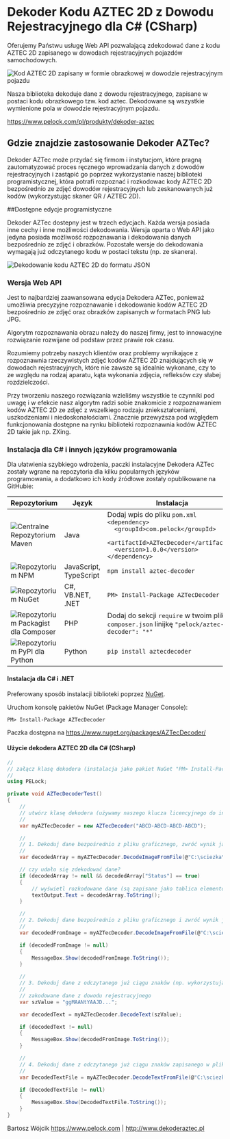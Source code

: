# Dekoder Kodu AZTEC 2D z Dowodu Rejestracyjnego dla C# (CSharp)

Oferujemy Państwu usługę Web API pozwalającą zdekodować dane z kodu AZTEC 2D zapisanego w dowodach rejestracyjnych pojazdów samochodowych.

![Kod AZTEC 2D zapisany w formie obrazkowej w dowodzie rejestracyjnym pojazdu](https://www.pelock.com/img/pl/produkty/dekoder-aztec/dowod-rejestracyjny-kod-aztec-2d.jpg)

Nasza biblioteka dekoduje dane z dowodu rejestracyjnego, zapisane w postaci kodu obrazkowego tzw. kod aztec. Dekodowane są wszystkie wymienione pola w dowodzie rejestracyjnym pojazdu.

https://www.pelock.com/pl/produkty/dekoder-aztec

## Gdzie znajdzie zastosowanie Dekoder AZTec?

Dekoder AZTec może przydać się firmom i instytucjom, które pragną zautomatyzować proces ręcznego wprowadzania danych z dowodów rejestracyjnych i zastąpić go poprzez wykorzystanie naszej biblioteki programistycznej, która potrafi rozpoznać i rozkodowac kody AZTEC 2D bezpośrednio ze zdjęć dowodów rejestracyjnych lub zeskanowanych już kodów (wykorzystując skaner QR / AZTEC 2D).

##Dostępne edycje programistyczne

Dekoder AZTec dostepny jest w trzech edycjach. Każda wersja posiada inne cechy i inne możliwości dekodowania. Wersja oparta o Web API jako jedyna posiada możliwość rozpoznawania i dekodowania danych bezpośrednio ze zdjęć i obrazków. Pozostałe wersje do dekodowania wymagają już odczytanego kodu w postaci tekstu (np. ze skanera).

![Dekodowanie kodu AZTEC 2D do formatu JSON](https://www.pelock.com/img/pl/produkty/dekoder-aztec/dekodowanie-kodu-aztec-2d-do-json.png)

### Wersja Web API

Jest to najbardziej zaawansowana edycja Dekodera AZTec, ponieważ umożliwia precyzyjne rozpoznawanie i dekodowanie kodów AZTEC 2D bezpośrednio ze zdjęć oraz obrazków zapisanych w formatach PNG lub JPG.

Algorytm rozpoznawania obrazu należy do naszej firmy, jest to innowacyjne rozwiązanie rozwijane od podstaw przez prawie rok czasu.

Rozumiemy potrzeby naszych klientów oraz problemy wynikające z rozpoznawnia rzeczywistych zdjęć kodów AZTEC 2D znajdujących się w dowodach rejestracyjnych, które nie zawsze są idealnie wykonane, czy to ze względu na rodzaj aparatu, kąta wykonania zdjęcia, refleksów czy słabej rozdzielczości.

Przy tworzeniu naszego rozwiązania wzieliśmy wszystkie te czynniki pod uwagę i w efekcie nasz algorytm radzi sobie znakomicie z rozpoznawaniem kodów AZTEC 2D ze zdjęć z wszelkiego rodzaju zniekształceniami, uszkodzeniami i niedoskonałościami. Znacznie przewyższa pod względem funkcjonowania dostępne na rynku biblioteki rozpoznawnia kodów AZTEC 2D takie jak np. ZXing.

### Instalacja dla C# i innych języków programowania

Dla ułatwienia szybkiego wdrożenia, paczki instalacyjne Dekodera AZTec zostały wgrane na repozytoria dla kilku popularnych języków programowania, a dodatkowo ich kody źródłowe zostały opublikowane na GitHubie:

| Repozytorium | Język | Instalacja | Paczka | GitHub |
| ------------ | ----- | ---------- | ------ | ------ |
| ![Centralne Repozytorium Maven](https://www.pelock.com/img/logos/repo-maven.png) | Java | Dodaj wpis do pliku `pom.xml`<br />`<dependency>`<br />`  <groupId>com.pelock</groupId>`<br />`  <artifactId>AZTecDecoder</artifactId>`<br />`  <version>1.0.0</version>`<br />`</dependency>` | [Maven](https://search.maven.org/#search%7Cga%7C1%7Cg%3A%22com.pelock%22) | [Źródła](https://github.com/PELock/Dekoder-AZTEC-2D-Java)
| ![Repozytorium NPM](https://www.pelock.com//img/logos/repo-npm.png) | JavaScript, TypeScript | `npm install aztec-decoder` | [NPM](https://www.npmjs.com/package/aztec-decoder) | [Źródła](https://github.com/PELock/Dekoder-AZTEC-2D-JavaScript)
| ![Repozytorium NuGet](https://www.pelock.com/img/logos/repo-nuget.png) | C#, VB.NET, .NET | `PM> Install-Package AZTecDecoder` | [NuGet](https://www.nuget.org/packages/AZTecDecoder/) | [Źródła](https://github.com/PELock/Dekoder-AZTEC-2D-CSharp)
| ![Repozytorium Packagist dla Composer](https://www.pelock.com/img/logos/repo-packagist-composer.png) | PHP | Dodaj do sekcji `require` w twoim pliku `composer.json` linijkę `"pelock/aztec-decoder": "*"` | [Packagist](https://packagist.org/packages/pelock/aztec-decoder) | [Źródła](https://github.com/PELock/Dekoder-AZTEC-2D-PHP)
| ![Repozytorium PyPI dla Python](https://www.pelock.com/img/logos/repo-pypi.png) | Python | `pip install aztecdecoder` | [PyPi](https://pypi.org/project/aztecdecoder/) | [Źródła](https://github.com/PELock/Dekoder-AZTEC-2D-Python)

#### Instalacja dla C# i .NET

Preferowany sposób instalacji biblioteki poprzez [NuGet](https://docs.nuget.org/consume/package-manager-console).

Uruchom konsolę pakietów NuGet (Package Manager Console):

```
PM> Install-Package AZTecDecoder
```

Paczka dostępna na https://www.nuget.org/packages/AZTecDecoder/

#### Użycie dekodera AZTEC 2D dla C# (CSharp)

```csharp
//
// załącz klasę dekodera (instalacja jako pakiet NuGet "PM> Install-Package AZTecDecoder")
//
using PELock;

private void AZTecDecoderTest()
{
    //
    // utwórz klasę dekodera (używamy naszego klucza licencyjnego do inicjalizacji)
    //
    var myAZTecDecoder = new AZTecDecoder("ABCD-ABCD-ABCD-ABCD");

    //
    // 1. Dekoduj dane bezpośrednio z pliku graficznego, zwróć wynik jako rozkodowaną tablicę elementów JSON
    //
    var decodedArray = myAZTecDecoder.DecodeImageFromFile(@"C:\sciezka\zdjecie-dowodu.jpg");

    // czy udało się zdekodować dane?
    if (decodedArray != null && decodedArray["Status"] == true)
    {
        // wyświetl rozkodowane dane (są zapisane jako tablica elementów JsonValue)
        textOutput.Text = decodedArray.ToString();
    }

    //
    // 2. Dekoduj dane bezpośrednio z pliku graficznego i zwróć wynik jako rozkodowaną tablicę elementów JSON
    //
    var decodedFromImage = myAZTecDecoder.DecodeImageFromFile(@"C:\sciezka\zdjecie-kodu-aztec-2d.png");

    if (decodedFromImage != null)
    {
        MessageBox.Show(decodedFromImage.ToString());
    }

    //
    // 3. Dekoduj dane z odczytanego już ciągu znaków (np. wykorzystując skaner ręczny)
    //
    // zakodowane dane z dowodu rejestracyjnego
    var szValue = "ggMAANtYAAJD...";

    var decodedText = myAZTecDecoder.DecodeText(szValue);

    if (decodedText != null)
    {
        MessageBox.Show(decodedFromImage.ToString());
    }

    //
    // 4. Dekoduj dane z odczytanego już ciągu znaków zapisanego w pliku (np. wykorzystując skaner ręczny)
    //
    var DecodedTextFile = myAZTecDecoder.DecodeTextFromFile(@"C:\sciezka\odczytany-ciag-znakow-aztec-2d.txt");

    if (DecodedTextFile != null)
    {
        MessageBox.Show(DecodedTextFile.ToString());
    }
}
```

Bartosz Wójcik
https://www.pelock.com | http://www.dekoderaztec.pl
